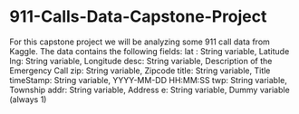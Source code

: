 # 911-Calls-Data-Capstone-Project
For this capstone project we will be analyzing some 911 call data from Kaggle. The data contains the following fields:      lat : String variable, Latitude     lng: String variable, Longitude     desc: String variable, Description of the Emergency Call     zip: String variable, Zipcode     title: String variable, Title     timeStamp: String variable, YYYY-MM-DD HH:MM:SS     twp: String variable, Township     addr: String variable, Address     e: String variable, Dummy variable (always 1)
